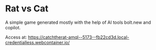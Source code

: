 # Rat vs Cat
A simple game generated mostly with the help of AI tools bolt.new and copilot.

Access at: https://catchtherat-amql--5173--fb22cd3d.local-credentialless.webcontainer.io/
